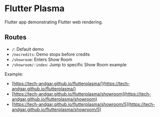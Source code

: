 # Flutter Plasma

Flutter app demonstrating Flutter web rendering.

## Routes

- `/`: Default demo
- `/nocredits`: Demo stops before credits
- `/showroom`: Enters Show Room
- `/showroom/:index`: Jump to specific Show Room example

Example: 
- [https://tech-andgar.github.io/flutterplasma/](https://tech-andgar.github.io/flutterplasma/)
- [https://tech-andgar.github.io/flutterplasma/showroom](https://tech-andgar.github.io/flutterplasma/showroom)
- [https://tech-andgar.github.io/flutterplasma/showroom/5](https://tech-andgar.github.io/flutterplasma/showroom/5)

